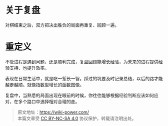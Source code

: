 # 关于复盘

对棋结束之后，双方把决出胜负的局面再重复、回顾一遍。

# 重定义

不管进程是遇到问题，还是顺利完成，复盘回顾能增长经验，为未来的进程提供经验支持、也提升效率。

表现在日常生活中，就是吃一堑长一智。踩过的坑要及时记录总结，以后的路才能越走越顺。就像指数型增长的函数图像。

复盘中，当熟悉的局面出现在眼前的时候，你往往能够根据经验判断应该如何应对，在多个路口中选择相对合理的走。

> 原文地址：<https://wiki-power.com/>  
> 本篇文章受 [CC BY-NC-SA 4.0](https://creativecommons.org/licenses/by/4.0/deed.zh) 协议保护，转载请注明出处。
